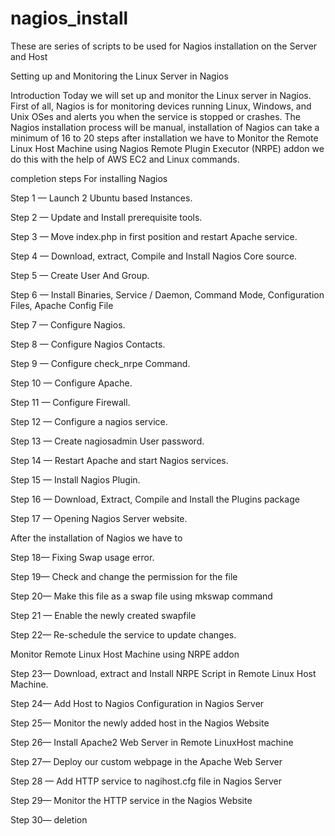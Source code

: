 # nagios_install

These are series of scripts to be used for Nagios installation on the Server and Host  

Setting up and Monitoring the Linux Server in Nagios

Introduction
Today we will set up and monitor the Linux server in Nagios. First of all, Nagios is for monitoring devices running Linux, Windows, and Unix OSes and alerts you when the service is stopped or crashes. The Nagios installation process will be manual, installation of Nagios can take a minimum of 16 to 20 steps after installation we have to Monitor the Remote Linux Host Machine using Nagios Remote Plugin Executor (NRPE) addon we do this with the help of AWS EC2 and Linux commands.

completion steps
For installing Nagios

Step 1 — Launch 2 Ubuntu based Instances.

Step 2 — Update and Install prerequisite tools.

Step 3 — Move index.php in first position and restart Apache service.

Step 4 — Download, extract, Compile and Install Nagios Core source.

Step 5 — Create User And Group.

Step 6 — Install Binaries, Service / Daemon, Command Mode, Configuration Files, Apache Config File

Step 7 — Configure Nagios.

Step 8 — Configure Nagios Contacts.

Step 9 — Configure check_nrpe Command.

Step 10 — Configure Apache.

Step 11 — Configure Firewall.

Step 12 — Configure a nagios service.

Step 13 — Create nagiosadmin User password.

Step 14 — Restart Apache and start Nagios services.

Step 15 — Install Nagios Plugin.

Step 16 — Download, Extract, Compile and Install the Plugins package

Step 17 — Opening Nagios Server website.

After the installation of Nagios we have to

Step 18— Fixing Swap usage error.

Step 19— Check and change the permission for the file

Step 20— Make this file as a swap file using mkswap command

Step 21 — Enable the newly created swapfile

Step 22— Re-schedule the service to update changes.

Monitor Remote Linux Host Machine using NRPE addon

Step 23— Download, extract and Install NRPE Script in Remote Linux Host Machine.

Step 24— Add Host to Nagios Configuration in Nagios Server

Step 25— Monitor the newly added host in the Nagios Website

Step 26— Install Apache2 Web Server in Remote LinuxHost machine

Step 27— Deploy our custom webpage in the Apache Web Server

Step 28 — Add HTTP service to nagihost.cfg file in Nagios Server

Step 29— Monitor the HTTP service in the Nagios Website

Step 30— deletion
